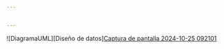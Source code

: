 ```yaml
---


---
```


<p>![DiagramaUML][Diseño de datos]<a href="https://alumnosuady-my.sharepoint.com/:i:/g/personal/a19203818_alumnos_uady_mx/Ea63p903p39BkLLE-JB1haAB09JxKTCQN3C4NJ-v9mTuXg?e=u1Tinh">Captura de pantalla 2024-10-25 092101</a></p>

